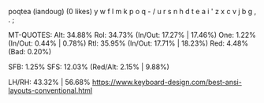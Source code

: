 poqtea (iandoug) (0 likes)
  y w f l m  k p o q - /
  u r s n h  d t e a i '
  z x c v j  b g , . ;  

MT-QUOTES:
  Alt: 34.88%
  Rol: 34.73%   (In/Out: 17.27% | 17.46%)
  One:  1.22%   (In/Out:  0.44% |  0.78%)
  Rtl: 35.95%   (In/Out: 17.71% | 18.23%)
  Red:  4.48%   (Bad:     0.20%)

  SFB: 1.25%
  SFS: 12.03%    (Red/Alt: 2.15% | 9.88%)

  LH/RH: 43.32% | 56.68%
 https://www.keyboard-design.com/best-ansi-layouts-conventional.html